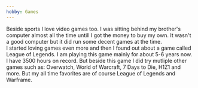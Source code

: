 ```yaml
---
hobby: Games
---
```

 
Beside sports I love video games too. I was sitting behind my brother's computer almost all the time untill I got the money to buy my own. It wasn't a good computer but it did run some decent games at the time. <br>
I started loving games even more and then I found out about a game called League of Legends. I am playing this game mainly for about 5-6 years now. I have 3500 hours on record. But beside this game I did try mutliple other games such as: Overwatch, World of Warcraft, 7 Days to Die, H1Z1 and more. 
But my all time favorites are of course League of Legends and Warframe.